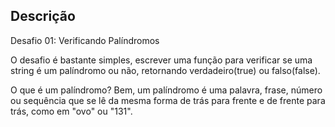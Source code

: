 ## Descrição

Desafio 01: Verificando Palíndromos

O desafio é bastante simples, escrever uma função para verificar se uma string é um palíndromo ou não, retornando verdadeiro(true) ou falso(false).

O que é um palíndromo? 
Bem, um palíndromo é uma palavra, frase, número ou sequência que se lê da mesma forma de trás para frente e de frente para trás, como em "ovo" ou "131".